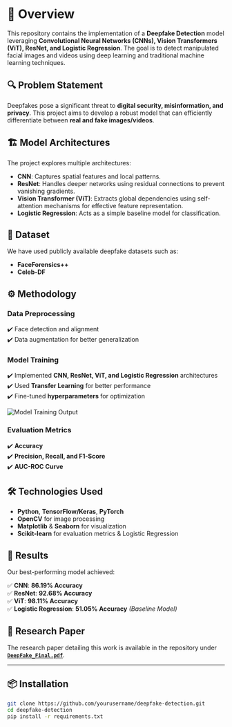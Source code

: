 # 📌 Overview

This repository contains the implementation of a **Deepfake Detection** model leveraging **Convolutional Neural Networks (CNNs), Vision Transformers (ViT), ResNet, and Logistic Regression**. The goal is to detect manipulated facial images and videos using deep learning and traditional machine learning techniques.

## 🔍 Problem Statement

Deepfakes pose a significant threat to **digital security, misinformation, and privacy**. This project aims to develop a robust model that can efficiently differentiate between **real and fake images/videos**.

## 🏗️ Model Architectures

The project explores multiple architectures:

- **CNN**: Captures spatial features and local patterns.  
- **ResNet**: Handles deeper networks using residual connections to prevent vanishing gradients.  
- **Vision Transformer (ViT)**: Extracts global dependencies using self-attention mechanisms for effective feature representation.  
- **Logistic Regression**: Acts as a simple baseline model for classification.  

## 📂 Dataset

We have used publicly available deepfake datasets such as:

- **FaceForensics++**
- **Celeb-DF**

## ⚙️ Methodology

### **Data Preprocessing**
✔️ Face detection and alignment  
✔️ Data augmentation for better generalization  

### **Model Training**
✔️ Implemented **CNN, ResNet, ViT, and Logistic Regression** architectures  
✔️ Used **Transfer Learning** for better performance  
✔️ Fine-tuned **hyperparameters** for optimization  

![Model Training Output](https://github.com/user-attachments/assets/72550fed-c50e-4453-9ad2-368e343ccd67)

### **Evaluation Metrics**
✔️ **Accuracy**  
✔️ **Precision, Recall, and F1-Score**  
✔️ **AUC-ROC Curve**  

## 🛠️ Technologies Used

- **Python**, **TensorFlow/Keras**, **PyTorch**  
- **OpenCV** for image processing  
- **Matplotlib** & **Seaborn** for visualization  
- **Scikit-learn** for evaluation metrics & Logistic Regression  

## 🚀 Results

Our best-performing model achieved:  

✅ **CNN**: **86.19% Accuracy**  
✅ **ResNet**: **92.68% Accuracy**  
✅ **ViT**: **98.11% Accuracy**  
✅ **Logistic Regression**: **51.05% Accuracy** *(Baseline Model)*  

## 📜 Research Paper

The research paper detailing this work is available in the repository under **[`DeepFake_Final.pdf`](./DeepFake_Final.pdf)**.

---

## 📦 Installation

```bash
git clone https://github.com/yourusername/deepfake-detection.git
cd deepfake-detection
pip install -r requirements.txt
